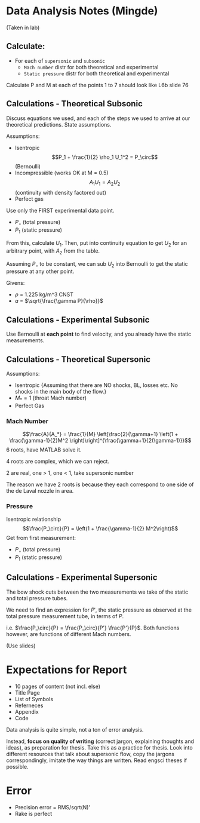 # Data Analysis Notes (Mingde)
(Taken in lab)
## Calculate:
* For each of `supersonic` and `subsonic`
  * `Mach number` distr for both theoretical and experimental
  * `Static pressure` distr for both theoretical and experimental

Calculate P and M at each of the points 1 to 7
should look like L6b slide 76

## Calculations - Theoretical Subsonic
Discuss equations we used, and each of the steps we used to arrive at our theoretical predictions. State assumptions.

Assumptions:
* Isentropic
    $$P_1 + \frac{1}{2} \rho_1 U_1^2 = P_\circ$$
    (Bernoulli)
* Incompressible (works OK at M = 0.5)
    $$A_1 U_1 = A_2 U_2$$
    (continuity with density factored out)
* Perfect gas

Use only the FIRST experimental data point.
* $P_\circ$ (total pressure)
* $P_1$ (static pressure)

From this, calculate $U_1$. Then, put into continuity equation to get $U_2$ for an arbitrary point, with $A_2$ from the table.

Assuming $P_\circ$ to be constant, we can sub $U_2$ into Bernoulli to get the static pressure at any other point.

Givens:
* $\rho$ = 1.225 kg/m^3 CNST
* $a$ = $\sqrt{\frac{\gamma P}{\rho}}$

## Calculations - Experimental Subsonic
Use Bernoulli at **each point** to find velocity, and you already have the static measurements.

## Calculations - Theoretical Supersonic
Assumptions:
* Isentropic {Assuming that there are NO shocks, BL, losses etc. No shocks in the main body of the flow.}
* $M_*=1$ (throat Mach number)
* Perfect Gas

### Mach Number
$$\frac{A}{A_*} = \frac{1}{M} \left[\frac{2}{\gamma+1} \left(1 + \frac{\gamma-1}{2}M^2 \right)\right]^{\frac{\gamma+1}{2(\gamma-1)}}$$
6 roots, have MATLAB solve it.

4 roots are complex, which we can reject.

2 are real, one > 1, one < 1, take supersonic number

The reason we have 2 roots is because they each correspond to one side of the de Laval nozzle in area.


### Pressure
Isentropic relationship
$$\frac{P_\circ}{P} = \left(1 + \frac{\gamma-1}{2} M^2\right)$$
Get from first measurement:
* $P_\circ$ (total pressure)
* $P_1$ (static pressure)


## Calculations - Experimental Supersonic
The bow shock cuts between the two measurements we take of the static and total pressure tubes.

We need to find an expression for $P'$, the static pressure as observed at the total pressure measurement tube, in terms of $P$.

i.e. $\frac{P_\circ}{P} = \frac{P_\circ}{P'} \frac{P'}{P}$.
Both functions however, are functions of different Mach numbers.

(Use slides)

# Expectations for Report
* 10 pages of content (not incl. else)
* Title Page
* List of Symbols
* Referneces
* Appendix
* Code

Data analysis is quite simple, not a ton of error analysis. 

Instead, **focus on quality of writing** (correct jargon, explaining thoughts and ideas), as preparation for thesis. Take this as a practice for thesis. Look into different resources that talk about supersonic flow, copy the jargons correspondingly, imitate the way things are written. Read engsci theses if possible.

# Error
* Precision error = RMS/sqrt(N)'
* Rake is perfect